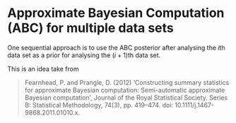 # Approximate Bayesian Computation (ABC) for multiple data sets

One sequential approach is to use the ABC posterior after analysing the $i$th data set as a prior for analysing the $(i+1)$th data set.

This is an idea take from

> Fearnhead, P. and Prangle, D. (2012) ‘Constructing summary statistics for approximate Bayesian computation: Semi-automatic approximate Bayesian computation’, Journal of the Royal Statistical Society. Series B: Statistical Methodology, 74(3), pp. 419–474. doi: 10.1111/j.1467-9868.2011.01010.x.
